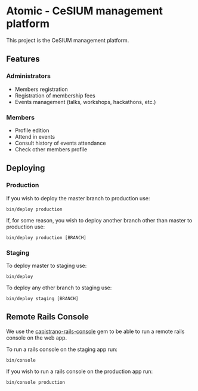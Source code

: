 # Atomic - CeSIUM management platform

This project is the CeSIUM management platform.

## Features

### Administrators

- Members registration
- Registration of membership fees
- Events management (talks, workshops, hackathons, etc.)


### Members

- Profile edition
- Attend in events
- Consult history of events attendance
- Check other members profile

## Deploying

### Production

If you wish to deploy the master branch to production use:

`bin/deploy production`

If, for some reason, you wish to deploy another branch other than master to production use:

`bin/deploy production [BRANCH]`

### Staging

To deploy master to staging use:

`bin/deploy`

To deploy any other branch to staging use:

`bin/deploy staging [BRANCH]`

## Remote Rails Console

We use the [capistrano-rails-console](https://github.com/ydkn/capistrano-rails-console) gem to be able to run a remote rails console on the web app.

To run a rails console on the staging app run:

`bin/console`

If you wish to run a rails console on the production app run:

`bin/console production`
